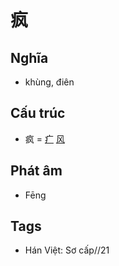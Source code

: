 # 疯

## Nghĩa

* khùng, điên

## Cấu trúc
* 疯 = [疒](疒.md) [风](风.md)

## Phát âm

* Fēng

## Tags
* Hán Việt: Sơ cấp//21

<script>window.HANZI_FIELD='疯';</script>
